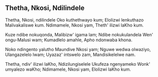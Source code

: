 ## Thetha, Nkosi, Ndilindele

Thetha, Nkosi, ndilindele Oko kuthethwayo kum;
Elolizwi lenkuthazo Malivakaliswe kum.
Ndimamele, Nkosi yam, Theth' ilizwi laKho kum.

Kuze ndibe nokuqonda, Malibizw' igama lam;
Ndibe nokukulandela Wen' ongu-Malusi wam;
Kumadlelo amahle, Apho ndonwaba khona.

Noko ndingento yalutho Maundive Nkosi yam;
Nguwe wedwa olwaziyo, Ulangazelelo lwam;
Uyazaz' intswelo zam, Mandisikelelwe nam.

Thetha, ndiv' ilizwi laKho, Ndizilungiselele
Ukufeza ngenyameko Wonk' umyalezo waKho;
Ndimamele, Nkosi yam, Elolizwi laKho kum.

